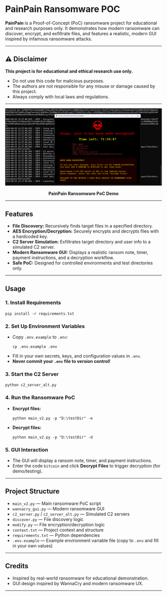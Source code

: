 

# PainPain Ransomware POC

**PainPain** is a Proof-of-Concept (PoC) ransomware project for educational and research purposes only. It demonstrates how modern ransomware can discover, encrypt, and exfiltrate files, and features a realistic, modern GUI inspired by infamous ransomware attacks.

---

## ⚠️ Disclaimer
**This project is for educational and ethical research use only.**
- Do not use this code for malicious purposes.
- The authors are not responsible for any misuse or damage caused by this project.
- Always comply with local laws and regulations.

---

![PainPain Ransomware PoC Demo](web/assets/demo.png)
<p align="center"><b>PainPain Ransomware PoC Demo</b></p>

---
## Features
- **File Discovery:** Recursively finds target files in a specified directory.
- **AES Encryption/Decryption:** Securely encrypts and decrypts files with a hardcoded key.
- **C2 Server Simulation:** Exfiltrates target directory and user info to a simulated C2 server.
- **Modern Ransomware GUI:** Displays a realistic ransom note, timer, payment instructions, and a decryption workflow.
- **Safe PoC:** Designed for controlled environments and test directories only.

---

## Usage
### 1. Install Requirements
```
pip install -r requirements.txt
```

### 2. Set Up Environment Variables
- Copy `.env.example` to `.env`:
  ```
  cp .env.example .env
  ```
- Fill in your own secrets, keys, and configuration values in `.env`.
- **Never commit your `.env` file to version control!**

### 3. Start the C2 Server
```
python c2_server_alt.py
```

### 4. Run the Ransomware PoC
- **Encrypt files:**
  ```
  python main_v2.py -p "D:\testDir" -e
  ```
- **Decrypt files:**
  ```
  python main_v2.py -p "D:\testDir" -d
  ```

### 5. GUI Interaction
- The GUI will display a ransom note, timer, and payment instructions.
- Enter the code `bitcoin` and click **Decrypt Files** to trigger decryption (for demo/testing).

---

## Project Structure
- `main_v2.py` — Main ransomware PoC script
- `wannacry_gui.py` — Modern ransomware GUI
- `c2_server.py` / `c2_server_alt.py` — Simulated C2 servers
- `discover.py` — File discovery logic
- `modify.py` — File encryption/decryption logic
- `context.txt` — Project context and structure
- `requirements.txt` — Python dependencies
- `.env.example` — Example environment variable file (copy to `.env` and fill in your own values)

---

## Credits
- Inspired by real-world ransomware for educational demonstration.
- GUI design inspired by WannaCry and modern ransomware UX.

---
